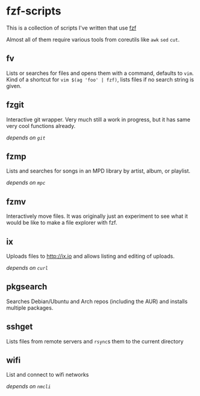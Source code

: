 # fzf-scripts

This is a collection of scripts I've written that use [fzf](https://github.com/junegunn/fzf)

Almost all of them require various tools from coreutils like `awk` `sed` `cut`.

## fv

Lists or searches for files and opens them with a command, defaults to `vim`. Kind of a shortcut for `vim $(ag 'foo' | fzf)`, lists files if no search string is given.

## fzgit

Interactive git wrapper. Very much still a work in progress, but it has same very cool functions already.

*depends on `git`*

## fzmp

Lists and searches for songs in an MPD library by artist, album, or playlist.

*depends on `mpc`*

## fzmv

Interactively move files. It was originally just an experiment to see what it would be like to make a file explorer with fzf.

## ix

Uploads files to http://ix.io and allows listing and editing of uploads.

*depends on `curl`*

## pkgsearch

Searches Debian/Ubuntu and Arch repos (including the AUR) and installs multiple packages.

## sshget

Lists files from remote servers and `rsync`s them to the current directory

## wifi

List and connect to wifi networks

*depends on `nmcli`*
